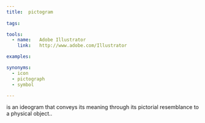 ```yaml
---
title:  pictogram
  
tags:

tools:
  - name:   Adobe Illustrator
    link:   http://www.adobe.com/Illustrator

examples:

synonyms: 
  - icon
  - pictograph
  - symbol

---
```


is an ideogram that conveys its meaning through its pictorial resemblance to a physical object..

[//]: # (Edit this definition)

<!--more-->
